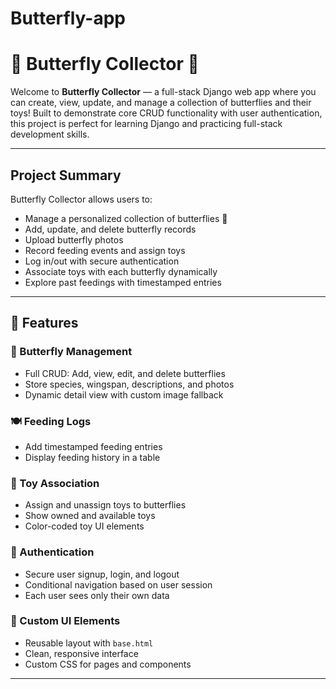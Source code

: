 # Butterfly-app
# 🦋 Butterfly Collector 🦋

Welcome to **Butterfly Collector** — a full-stack Django web app where you can create, view, update, and manage a collection of butterflies and their toys! Built to demonstrate core CRUD functionality with user authentication, this project is perfect for learning Django and practicing full-stack development skills.

---

## Project Summary

Butterfly Collector allows users to:

- Manage a personalized collection of butterflies 🦋  
- Add, update, and delete butterfly records  
- Upload butterfly photos  
- Record feeding events and assign toys  
- Log in/out with secure authentication  
- Associate toys with each butterfly dynamically  
- Explore past feedings with timestamped entries  

---

## 🔑 Features

### 🦋 Butterfly Management
- Full CRUD: Add, view, edit, and delete butterflies  
- Store species, wingspan, descriptions, and photos  
- Dynamic detail view with custom image fallback  

### 🍽️ Feeding Logs
- Add timestamped feeding entries  
- Display feeding history in a table  

### 🎁 Toy Association
- Assign and unassign toys to butterflies  
- Show owned and available toys  
- Color-coded toy UI elements  

### 👥 Authentication
- Secure user signup, login, and logout  
- Conditional navigation based on user session  
- Each user sees only their own data  

### 🎨 Custom UI Elements
- Reusable layout with `base.html`  
- Clean, responsive interface  
- Custom CSS for pages and components  

---

